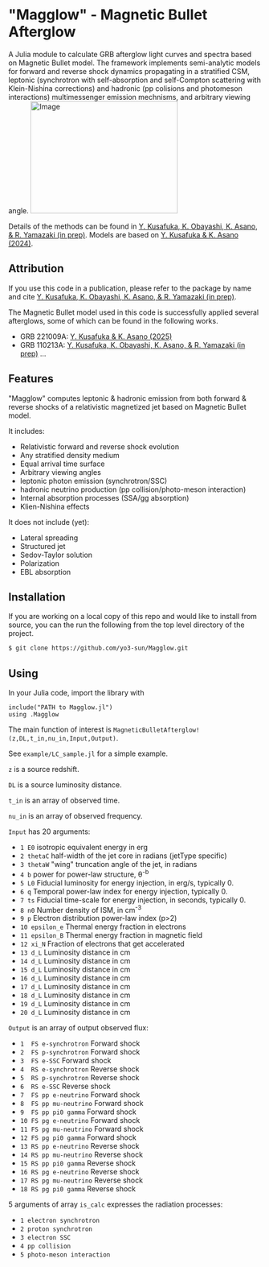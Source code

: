 # "Magglow" - Magnetic Bullet Afterglow 

A Julia module to calculate GRB afterglow light curves and spectra based on Magnetic Bullet model. 
The framework implements semi-analytic models for forward and reverse shock dynamics propagating in a stratified CSM, leptonic (synchrotron with self-absorption and self-Compton scattering with Klein-Nishina corrections) and hadronic (pp colisions and photomeson interactions) multimessenger emission mechnisms, and arbitrary viewing angle.
<img width="293" height="223" alt="Image" src="https://github.com/user-attachments/assets/d63eb294-e4f5-47cd-b972-8359382bf4f8" />

Details of the methods can be found in [Y. Kusafuka, K. Obayashi, K. Asano, & R. Yamazaki (in prep)](). 
Models are based on [Y. Kusafuka & K. Asano (2024)](https://ui.adsabs.harvard.edu/abs/2025MNRAS.536.1822K/abstract).  
<!-- This code is under active development.  -->

<!-- Documentation is available at <https://afterglowpy.readthedocs.io/> -->

## Attribution

If you use this code in a publication, please refer to the package by name and cite [Y. Kusafuka, K. Obayashi, K. Asano, & R. Yamazaki (in prep)]().

The Magnetic Bullet model used in this code is successfully applied several afterglows, some of which can be found in the following works. 
 - GRB 221009A: [Y. Kusafuka & K. Asano (2025)](https://ui.adsabs.harvard.edu/abs/2025arXiv250201437K/abstract)
 - GRB 110213A: [Y. Kusafuka, K. Obayashi, K. Asano, & R. Yamazaki (in prep)]() ...
 <!-- - GRB 080710A: [K. Obayashi, Y. Kusafuka, Y. Sudo, K. Asano, & R. Yamazaki (2025)]() ... -->

## Features

"Magglow" computes leptonic & hadronic emission from both forward & reverse shocks of a relativistic magnetized jet based on Magnetic Bullet model.  

It includes:
- Relativistic forward and reverse shock evolution 
- Any stratified density medium
- Equal arrival time surface
- Arbitrary viewing angles
- leptonic photon emission (synchrotron/SSC) 
- hadronic neutrino production (pp collision/photo-meson interaction)
- Internal absorption processes (SSA/gg absorption)
- Klien-Nishina effects

It does not include (yet):
- Lateral spreading
- Structured jet
- Sedov-Taylor solution
- Polarization
- EBL absorption
<!-- - Gravitational lensing -->

## Installation


If you are working on a local copy of this repo and would like to install from source, you can the run the following from the top level directory of the project.
```bash
$ git clone https://github.com/yo3-sun/Magglow.git 
```

## Using

In your Julia code, import the library with 
```
include("PATH to Magglow.jl")
using .Magglow  
```

The main function of interest is `MagneticBulletAfterglow!(z,DL,t_in,nu_in,Input,Output)`. 

See `example/LC_sample.jl` for a simple example.

`z` is a source redshift.

`DL` is a source luminosity distance. 

`t_in` is an array of observed time.  

`nu_in` is an array of observed frequency.

`Input` has 20 arguments:
- `1 E0` isotropic equivalent energy in erg
- `2 thetaC` half-width of the jet core in radians (jetType specific)
- `3 thetaW` "wing" truncation angle of the jet, in radians
- `4 b` power for power-law structure, &theta;<sup>-b</sup>
- `5 L0` Fiducial luminosity for energy injection, in erg/s, typically 0.
- `6 q` Temporal power-law index for energy injection, typically 0.
- `7 ts` Fiducial time-scale for energy injection, in seconds, typically 0.
- `8 n0` Number density of ISM, in cm<sup>-3</sup>
- `9 p` Electron distribution power-law index (p>2)
- `10 epsilon_e` Thermal energy fraction in electrons
- `11 epsilon_B` Thermal energy fraction in magnetic field
- `12 xi_N` Fraction of electrons that get accelerated
- `13 d_L` Luminosity distance in cm
- `14 d_L` Luminosity distance in cm
- `15 d_L` Luminosity distance in cm
- `16 d_L` Luminosity distance in cm
- `17 d_L` Luminosity distance in cm
- `18 d_L` Luminosity distance in cm
- `19 d_L` Luminosity distance in cm
- `20 d_L` Luminosity distance in cm

`Output` is an array of output observed flux:
- `1  FS e-synchrotron`    Forward shock
- `2  FS p-synchrotron`    Forward shock
- `3  FS e-SSC`            Forward shock
- `4  RS e-synchrotron`    Reverse shock
- `5  RS p-synchrotron`    Reverse shock
- `6  RS e-SSC`            Reverse shock
- `7  FS pp e-neutrino`    Forward shock
- `8  FS pp mu-neutrino`   Forward shock
- `9  FS pp pi0 gamma`     Forward shock
- `10 FS pg e-neutrino`   Forward shock
- `11 FS pg mu-neutrino`  Forward shock
- `12 FS pg pi0 gamma`    Forward shock
- `13 RS pp e-neutrino`   Reverse shock
- `14 RS pp mu-neutrino`  Reverse shock
- `15 RS pp pi0 gamma`    Reverse shock
- `16 RS pg e-neutrino`   Reverse shock
- `17 RS pg mu-neutrino`  Reverse shock
- `18 RS pg pi0 gamma`    Reverse shock

5 arguments of array `is_calc` expresses the radiation processes: 
- `1 electron synchrotron`
- `2 proton synchrotron`
- `3 electron SSC`
- `4 pp collision`
- `5 photo-meson interaction`
